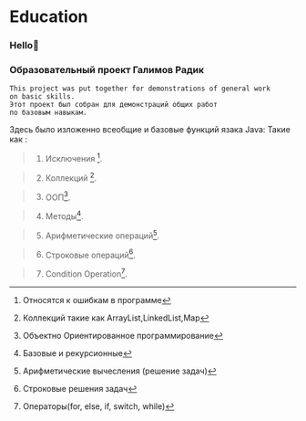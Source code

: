 # Education
### Hello:wave:
### Образовательный проект Галимов Радик 

````
This project was put together for demonstrations of general work
on basic skills. 
Этот проект был собран для демонстраций общих работ
по базовым навыкам.

````

Здесь было изложенно всеобщие и базовые функций язака Java:
Такие как :
>1. Исключения [^1].

>2. Коллекций [^2].

>3. ООП[^3].

>4. Методы[^4].

>5. Арифметические операций[^5].

>6. Строковые операций[^6].

>7. Condition Operation[^7].



[^1]: Относятся к ошибкам в программе
[^2]: Коллекций такие как ArrayList,LinkedList,Map
[^3]: Объектно Ориентированное программирование
[^4]: Базовые и рекурсионные
[^5]: Арифметические вычесления (решение задач)
[^6]: Строковые решения задач
[^7]: Операторы(for, else, if, switch, while)